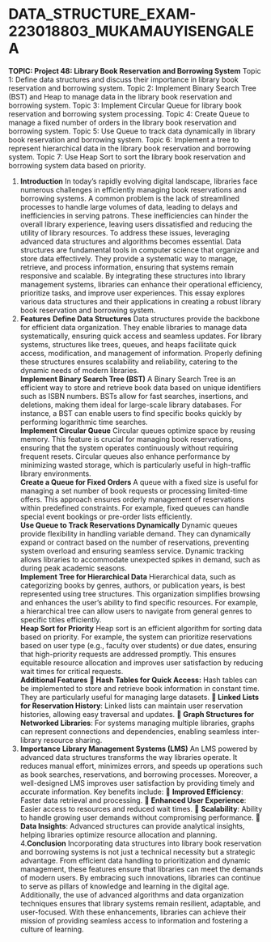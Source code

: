 # DATA_STRUCTURE_EXAM-223018803_MUKAMAUYISENGALEA
**TOPIC: Project 48: Library Book Reservation and Borrowing System**
Topic 1: Define data structures and discuss their importance in library book reservation and borrowing system.
Topic 2: Implement Binary Search Tree (BST) and Heap to manage data in the library book reservation and borrowing system.
Topic 3: Implement Circular Queue for library book reservation and borrowing system processing.
Topic 4: Create Queue to manage a fixed number of orders in the library book reservation and borrowing system.
Topic 5: Use Queue to track data dynamically in library book reservation and borrowing system.
Topic 6: Implement a tree to represent hierarchical data in the library book reservation and borrowing system.
Topic 7: Use Heap Sort to sort the library book reservation and borrowing system data based on priority.




1. **Introduction**
In today’s rapidly evolving digital landscape, libraries face numerous challenges in efficiently managing book reservations and borrowing systems. A common problem is the lack of streamlined processes to handle large volumes of data, leading to delays and inefficiencies in serving patrons. These inefficiencies can hinder the overall library experience, leaving users dissatisfied and reducing the utility of library resources. To address these issues, leveraging advanced data structures and algorithms becomes essential.
Data structures are fundamental tools in computer science that organize and store data effectively. They provide a systematic way to manage, retrieve, and process information, ensuring that systems remain responsive and scalable. By integrating these structures into library management systems, libraries can enhance their operational efficiency, prioritize tasks, and improve user experiences. This essay explores various data structures and their applications in creating a robust library book reservation and borrowing system.
2. **Features**
**Define Data Structures**
Data structures provide the backbone for efficient data organization. They enable libraries to manage data systematically, ensuring quick access and seamless updates. For library systems, structures like trees, queues, and heaps facilitate quick access, modification, and management of information. Properly defining these structures ensures scalability and reliability, catering to the dynamic needs of modern libraries.  
**Implement Binary Search Tree (BST)**
A Binary Search Tree is an efficient way to store and retrieve book data based on unique identifiers such as ISBN numbers. BSTs allow for fast searches, insertions, and deletions, making them ideal for large-scale library databases. For instance, a BST can enable users to find specific books quickly by performing logarithmic time searches.  
**Implement Circular Queue**
Circular queues optimize space by reusing memory. This feature is crucial for managing book reservations, ensuring that the system operates continuously without requiring frequent resets. Circular queues also enhance performance by minimizing wasted storage, which is particularly useful in high-traffic library environments.  
**Create a Queue for Fixed Orders**
A queue with a fixed size is useful for managing a set number of book requests or processing limited-time offers. This approach ensures orderly management of reservations within predefined constraints. For example, fixed queues can handle special event bookings or pre-order lists efficiently.  
**Use Queue to Track Reservations Dynamically**
Dynamic queues provide flexibility in handling variable demand. They can dynamically expand or contract based on the number of reservations, preventing system overload and ensuring seamless service. Dynamic tracking allows libraries to accommodate unexpected spikes in demand, such as during peak academic seasons.  
**Implement Tree for Hierarchical Data**
Hierarchical data, such as categorizing books by genres, authors, or publication years, is best represented using tree structures. This organization simplifies browsing and enhances the user’s ability to find specific resources. For example, a hierarchical tree can allow users to navigate from general genres to specific titles efficiently.  
**Heap Sort for Priority**
Heap sort is an efficient algorithm for sorting data based on priority. For example, the system can prioritize reservations based on user type (e.g., faculty over students) or due dates, ensuring that high-priority requests are addressed promptly. This ensures equitable resource allocation and improves user satisfaction by reducing wait times for critical requests.  
**Additional Features**
**	Hash Tables for Quick Access:** Hash tables can be implemented to store and retrieve book information in constant time. They are particularly useful for managing large datasets.
**	Linked Lists for Reservation History**: Linked lists can maintain user reservation histories, allowing easy traversal and updates.
**	Graph Structures for Networked Libraries**: For systems managing multiple libraries, graphs can represent connections and dependencies, enabling seamless inter-library resource sharing.
3. **Importance**
**Library Management Systems (LMS)**
An LMS powered by advanced data structures transforms the way libraries operate. It reduces manual effort, minimizes errors, and speeds up operations such as book searches, reservations, and borrowing processes. Moreover, a well-designed LMS improves user satisfaction by providing timely and accurate information. Key benefits include:
	**Improved Efficiency**: Faster data retrieval and processing.
	**Enhanced User Experience**: Easier access to resources and reduced wait times.
	**Scalability**: Ability to handle growing user demands without compromising performance.
	**Data Insights**: Advanced structures can provide analytical insights, helping libraries optimize resource allocation and planning.
4.**Conclusion**
Incorporating data structures into library book reservation and borrowing systems is not just a technical necessity but a strategic advantage. From efficient data handling to prioritization and dynamic management, these features ensure that libraries can meet the demands of modern users. By embracing such innovations, libraries can continue to serve as pillars of knowledge and learning in the digital age. Additionally, the use of advanced algorithms and data organization techniques ensures that library systems remain resilient, adaptable, and user-focused. With these enhancements, libraries can achieve their mission of providing seamless access to information and fostering a culture of learning.

